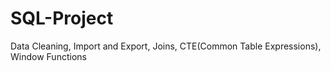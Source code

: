 # SQL-Project
Data  Cleaning, Import and Export, Joins, CTE(Common Table Expressions), Window Functions
